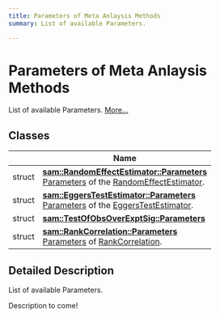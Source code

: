```yaml
---
title: Parameters of Meta Anlaysis Methods
summary: List of available Parameters.  

---
```


# Parameters of Meta Anlaysis Methods




List of available Parameters.  [More...](#detailed-description)






## Classes

|                | Name           |
| -------------- | -------------- |
| struct | **[sam::RandomEffectEstimator::Parameters](/doxygen/Classes/structsam_1_1_random_effect_estimator_1_1_parameters/)** <br>[Parameters]() of the [RandomEffectEstimator](/doxygen/Classes/classsam_1_1_random_effect_estimator/).  |
| struct | **[sam::EggersTestEstimator::Parameters](/doxygen/Classes/structsam_1_1_eggers_test_estimator_1_1_parameters/)** <br>[Parameters]() of the [EggersTestEstimator](/doxygen/Classes/classsam_1_1_eggers_test_estimator/).  |
| struct | **[sam::TestOfObsOverExptSig::Parameters](/doxygen/Classes/structsam_1_1_test_of_obs_over_expt_sig_1_1_parameters/)**  |
| struct | **[sam::RankCorrelation::Parameters](/doxygen/Classes/structsam_1_1_rank_correlation_1_1_parameters/)** <br>[Parameters]() of [RankCorrelation](/doxygen/Classes/classsam_1_1_rank_correlation/).  |








## Detailed Description

List of available Parameters. 


























Description to come! 









